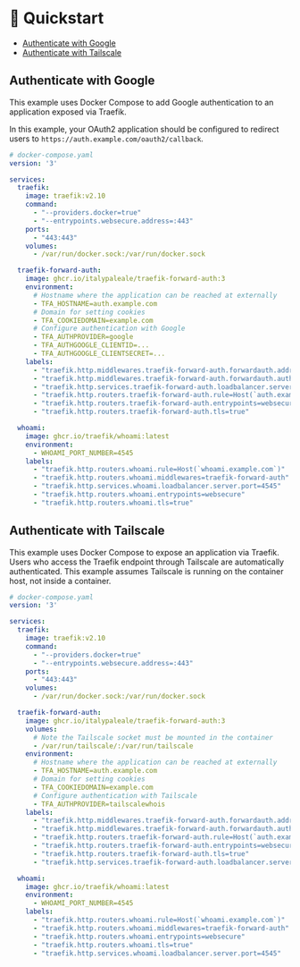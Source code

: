 # 🚀 Quickstart

- [Authenticate with Google](#authenticate-with-google)
- [Authenticate with Tailscale](#authenticate-with-tailscale)

## Authenticate with Google

This example uses Docker Compose to add Google authentication to an application exposed via Traefik.

In this example, your OAuth2 application should be configured to redirect users to `https://auth.example.com/oauth2/callback`.

```yaml
# docker-compose.yaml
version: '3'

services:
  traefik:
    image: traefik:v2.10
    command:
      - "--providers.docker=true"
      - "--entrypoints.websecure.address=:443"
    ports:
      - "443:443"
    volumes:
      - /var/run/docker.sock:/var/run/docker.sock

  traefik-forward-auth:
    image: ghcr.io/italypaleale/traefik-forward-auth:3
    environment:
      # Hostname where the application can be reached at externally
      - TFA_HOSTNAME=auth.example.com
      # Domain for setting cookies
      - TFA_COOKIEDOMAIN=example.com
      # Configure authentication with Google
      - TFA_AUTHPROVIDER=google
      - TFA_AUTHGOOGLE_CLIENTID=...
      - TFA_AUTHGOOGLE_CLIENTSECRET=...
    labels:
      - "traefik.http.middlewares.traefik-forward-auth.forwardauth.address=http://traefik-forward-auth:4181"
      - "traefik.http.middlewares.traefik-forward-auth.forwardauth.authResponseHeaders=X-Forwarded-User,X-Authenticated-User"
      - "traefik.http.services.traefik-forward-auth.loadbalancer.server.port=4181"
      - "traefik.http.routers.traefik-forward-auth.rule=Host(`auth.example.com`)"
      - "traefik.http.routers.traefik-forward-auth.entrypoints=websecure"
      - "traefik.http.routers.traefik-forward-auth.tls=true"

  whoami:
    image: ghcr.io/traefik/whoami:latest
    environment:
      - WHOAMI_PORT_NUMBER=4545
    labels:
      - "traefik.http.routers.whoami.rule=Host(`whoami.example.com`)"
      - "traefik.http.routers.whoami.middlewares=traefik-forward-auth"
      - "traefik.http.services.whoami.loadbalancer.server.port=4545"
      - "traefik.http.routers.whoami.entrypoints=websecure"
      - "traefik.http.routers.whoami.tls=true"
```

## Authenticate with Tailscale

This example uses Docker Compose to expose an application via Traefik. Users who access the Traefik endpoint through Tailscale are automatically authenticated. This example assumes Tailscale is running on the container host, not inside a container.

```yaml
# docker-compose.yaml
version: '3'

services:
  traefik:
    image: traefik:v2.10
    command:
      - "--providers.docker=true"
      - "--entrypoints.websecure.address=:443"
    ports:
      - "443:443"
    volumes:
      - /var/run/docker.sock:/var/run/docker.sock

  traefik-forward-auth:
    image: ghcr.io/italypaleale/traefik-forward-auth:3
    volumes:
      # Note the Tailscale socket must be mounted in the container
      - /var/run/tailscale/:/var/run/tailscale
    environment:
      # Hostname where the application can be reached at externally
      - TFA_HOSTNAME=auth.example.com
      # Domain for setting cookies
      - TFA_COOKIEDOMAIN=example.com
      # Configure authentication with Tailscale
      - TFA_AUTHPROVIDER=tailscalewhois
    labels:
      - "traefik.http.middlewares.traefik-forward-auth.forwardauth.address=http://traefik-forward-auth:4181"
      - "traefik.http.middlewares.traefik-forward-auth.forwardauth.authResponseHeaders=X-Forwarded-User,X-Authenticated-User"
      - "traefik.http.routers.traefik-forward-auth.rule=Host(`auth.example.com`)"
      - "traefik.http.routers.traefik-forward-auth.entrypoints=websecure"
      - "traefik.http.routers.traefik-forward-auth.tls=true"
      - "traefik.http.services.traefik-forward-auth.loadbalancer.server.port=4181"

  whoami:
    image: ghcr.io/traefik/whoami:latest
    environment:
      - WHOAMI_PORT_NUMBER=4545
    labels:
      - "traefik.http.routers.whoami.rule=Host(`whoami.example.com`)"
      - "traefik.http.routers.whoami.middlewares=traefik-forward-auth"
      - "traefik.http.routers.whoami.entrypoints=websecure"
      - "traefik.http.routers.whoami.tls=true"
      - "traefik.http.services.whoami.loadbalancer.server.port=4545"
```
